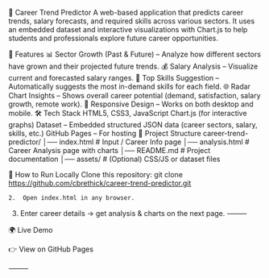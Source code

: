 🎯 Career Trend Predictor
A web-based application that predicts career trends, salary forecasts, and required skills across various sectors.
It uses an embedded dataset and interactive visualizations with Chart.js to help students and professionals explore future career opportunities.

🚀 Features
📊 Sector Growth (Past & Future) – Analyze how different sectors have grown and their projected future trends.
💰 Salary Analysis – Visualize current and forecasted salary ranges.
🧠 Top Skills Suggestion – Automatically suggests the most in-demand skills for each field.
🌐 Radar Chart Insights – Shows overall career potential (demand, satisfaction, salary growth, remote work).
🎨 Responsive Design – Works on both desktop and mobile.
🛠️ Tech Stack
HTML5, CSS3, JavaScript
Chart.js (for interactive graphs)
Dataset – Embedded structured JSON data (career sectors, salary, skills, etc.)
GitHub Pages – For hosting
📂 Project Structure
career-trend-predictor/ │── index.html # Input / Career Info page │── analysis.html # Career Analysis page with charts │── README.md # Project documentation │── assets/ # (Optional) CSS/JS or dataset files

🔧 How to Run Locally
Clone this repository:
git clone https://github.com/cbrethick/career-trend-predictor.git

	2.	Open index.html in any browser.
 3.	Enter career details → get analysis & charts on the next page.
⸻

🌍 Live Demo

👉 View on GitHub Pages

⸻

